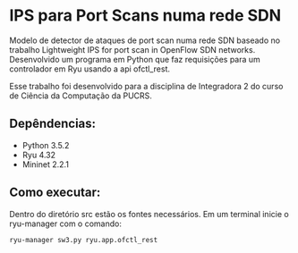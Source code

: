 # IPS para Port Scans numa rede SDN

Modelo de detector de ataques de port scan numa rede SDN baseado no trabalho Lightweight IPS for port scan in OpenFlow SDN networks. Desenvolvido um programa em Python que faz requisições para um controlador em Ryu usando a api ofctl_rest.

Esse trabalho foi desenvolvido para a disciplina de Integradora 2 do curso de Ciência da Computação da PUCRS.

## Depêndencias:
  - Python 3.5.2
  - Ryu 4.32
  - Mininet 2.2.1
  
## Como executar:
  Dentro do diretório src estão os fontes necessários.
  Em um terminal inicie o ryu-manager com o comando:
  ```bash
  ryu-manager sw3.py ryu.app.ofctl_rest
  ```
